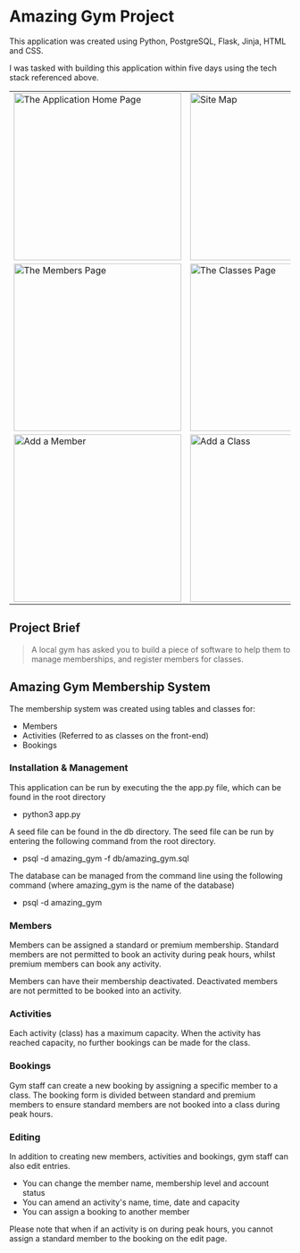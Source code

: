# Amazing Gym Project

This application was created using Python, PostgreSQL, Flask, Jinja, HTML and CSS.

I was tasked with building this application within five days using the tech stack referenced above.

<table>
  
  <tr>
    <td><img src="https://user-images.githubusercontent.com/100124261/166433653-0c45f78d-bcde-4ff9-8c8c-e89468d38126.png" alt="The Application Home Page" width="300" /></td>
    <td><img src="https://user-images.githubusercontent.com/100124261/166437722-617c31e8-adca-4e80-b52a-913a2cce2e45.png" alt="Site Map" width="300" /></td>
    <td><img src="https://user-images.githubusercontent.com/100124261/166436946-bbf01bab-1a74-423a-adb3-208ec5e38ac3.png" alt="Message to User When Booking Cannot Be Made" width="300" /></td>
  </tr>
  
  <tr>
    <td><img src="https://user-images.githubusercontent.com/100124261/166434416-40277fab-be89-40e7-a5fb-de1c237a6cc0.png" alt="The Members Page" width="300" /></td>
    <td><img src="https://user-images.githubusercontent.com/100124261/166435916-d331e959-e2e2-42a1-b23d-9c3234882774.png" alt="The Classes Page" width="300" /></td>
    <td><img src="https://user-images.githubusercontent.com/100124261/166436247-3a0e91e3-d7f1-46e3-9471-86cce8e3b54c.png" alt="The Classes Page" width="300" /></td>
  </tr>
 
  <tr>
    <td><img src="https://user-images.githubusercontent.com/100124261/166436482-41796d68-c991-433c-8591-12eca41e0b18.png" alt="Add a Member" width="300" /></td>
    <td><img src="https://user-images.githubusercontent.com/100124261/166436529-950450a6-7ba8-46f6-b186-6a5db2ede17c.png" alt="Add a Class" width="300" /></td>
    <td><img src="https://user-images.githubusercontent.com/100124261/166436558-2ac18394-446d-4017-b753-fc6edb24e031.png" alt="Add a Booking" width="300" /></td>
  </tr>
  
 </table>

## Project Brief

> A local gym has asked you to build a piece of software to help them to manage memberships, and register members for classes.

## Amazing Gym Membership System

The membership system was created using tables and classes for:

- Members
- Activities (Referred to as classes on the front-end)
- Bookings

### Installation & Management

This application can be run by executing the the app.py file, which can be found in the root directory

- python3 app.py

A seed file can be found in the db directory. The seed file can be run by entering the following command from the root directory.

- psql -d amazing_gym -f db/amazing_gym.sql

The database can be managed from the command line using the following command (where amazing_gym is the name of the database)

- psql -d amazing_gym

### Members

Members can be assigned a standard or premium membership. Standard members are not permitted to book an activity during peak hours, whilst premium members can book any activity.

Members can have their membership deactivated. Deactivated members are not permitted to be booked into an activity.

### Activities

Each activity (class) has a maximum capacity. When the activity has reached capacity, no further bookings can be made for the class.

### Bookings

Gym staff can create a new booking by assigning a specific member to a class. The booking form is divided between standard and premium members to ensure standard members are not booked into a class during peak hours.

### Editing


In addition to creating new members, activities and bookings, gym staff can also edit entries.

- You can change the member name, membership level and account status
- You can amend an activity's name, time, date and capacity
- You can assign a booking to another member 

Please note that when if an activity is on during peak hours, you cannot assign a standard member to the booking on the edit page.
